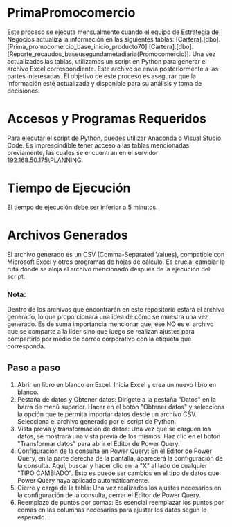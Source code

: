 # PrimaPromocomercio
Este proceso se ejecuta mensualmente cuando el equipo de Estrategia de Negocios actualiza la información en las siguientes tablas: 
[Cartera].[dbo].[Prima_promocomercio_base_inicio_producto70]
[Cartera].[dbo].[Reporte_recaudos_baseusegundametadiaria(Promocomercio)].
Una vez actualizadas las tablas, utilizamos un script en Python para generar el archivo Excel correspondiente. Este archivo se envía posteriormente a las partes interesadas. 
El objetivo de este proceso es asegurar que la información esté actualizada y disponible para su análisis y toma de decisiones.
# Accesos y Programas Requeridos
Para ejecutar el script de Python, puedes utilizar Anaconda o Visual Studio Code. Es imprescindible tener acceso a las tablas mencionadas previamente, las cuales se encuentran en el servidor 192.168.50.175\PLANNING.
# Tiempo de Ejecución
El tiempo de ejecución debe ser inferior a 5 minutos.
# Archivos Generados
El archivo generado es un CSV (Comma-Separated Values), compatible con Microsoft Excel y otros programas de hojas de cálculo. Es crucial cambiar la ruta donde se aloja el archivo mencionado después de la ejecución del script.
### Nota: 
Dentro de los archivos que encontrarán en este repositorio estará el archivo generado, lo que proporcionará una idea de cómo se muestra una vez generado. Es de suma importancia mencionar que, ese NO es el archivo que se comparte a la líder sino que luego se realizan ajustes para compartirlo por medio de correo corporativo con la etiqueta que corresponda.
## Paso a paso 
1. Abrir un libro en blanco en Excel: Inicia Excel y crea un nuevo libro en blanco.
2. Pestaña de datos y Obtener datos: Dirígete a la pestaña "Datos" en la barra de menú superior. Hacer en el botón "Obtener datos" y selecciona la opción que te permita importar datos desde un archivo CSV. Selecciona el archivo generado por el script de Python.
3. Vista previa y transformación de datos: Una vez que se carguen los datos, se mostrará una vista previa de los mismos. Haz clic en el botón "Transformar datos" para abrir el Editor de Power Query.
4. Configuración de la consulta en Power Query: En el Editor de Power Query, en la parte derecha de la pantalla, aparecerá la configuración de la consulta. Aquí, buscar y hacer clic en la "X" al lado de cualquier "TIPO CAMBIADO". Esto es puede ser cambios en el tipo de datos que Power Query haya aplicado automáticamente.
5. Cierre y carga de la tabla: Una vez realizados los ajustes necesarios en la configuración de la consulta, cerrar el Editor de Power Query.
6.  Reemplazo de puntos por comas: Es esencial reemplazar los puntos por comas en las columnas necesarias para ajustar los datos según lo esperado.
